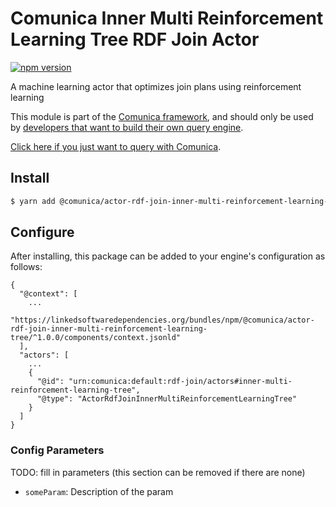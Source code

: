 # Comunica Inner Multi Reinforcement Learning Tree RDF Join Actor

[![npm version](https://badge.fury.io/js/%40comunica%2Factor-rdf-join-inner-multi-reinforcement-learning-tree.svg)](https://www.npmjs.com/package/@comunica/actor-rdf-join-inner-multi-reinforcement-learning-tree)

A machine learning actor that optimizes join plans using reinforcement learning

This module is part of the [Comunica framework](https://github.com/comunica/comunica),
and should only be used by [developers that want to build their own query engine](https://comunica.dev/docs/modify/).

[Click here if you just want to query with Comunica](https://comunica.dev/docs/query/).

## Install

```bash
$ yarn add @comunica/actor-rdf-join-inner-multi-reinforcement-learning-tree
```

## Configure

After installing, this package can be added to your engine's configuration as follows:
```text
{
  "@context": [
    ...
    "https://linkedsoftwaredependencies.org/bundles/npm/@comunica/actor-rdf-join-inner-multi-reinforcement-learning-tree/^1.0.0/components/context.jsonld"  
  ],
  "actors": [
    ...
    {
      "@id": "urn:comunica:default:rdf-join/actors#inner-multi-reinforcement-learning-tree",
      "@type": "ActorRdfJoinInnerMultiReinforcementLearningTree"
    }
  ]
}
```

### Config Parameters

TODO: fill in parameters (this section can be removed if there are none)

* `someParam`: Description of the param
